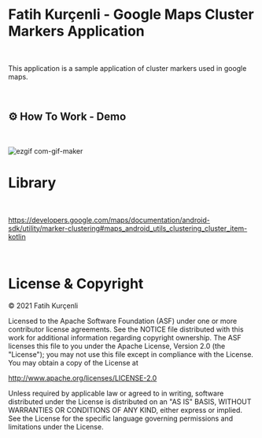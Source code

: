 # Fatih Kurçenli - Google Maps Cluster Markers Application

&nbsp;

This application is a sample application of cluster markers used in google maps.

&nbsp;

## ⚙️ How To Work - Demo  
&nbsp;

![ezgif com-gif-maker](https://user-images.githubusercontent.com/34714108/131690693-817a1dce-7eff-4ee4-bfd2-722330c30999.gif)


# Library

&nbsp;


https://developers.google.com/maps/documentation/android-sdk/utility/marker-clustering#maps_android_utils_clustering_cluster_item-kotlin

&nbsp;


# License & Copyright

© 2021 Fatih Kurçenli

Licensed to the Apache Software Foundation (ASF) under one or more contributor
license agreements. See the NOTICE file distributed with this work for
additional information regarding copyright ownership. The ASF licenses this
file to you under the Apache License, Version 2.0 (the "License"); you may not
use this file except in compliance with the License. You may obtain a copy of
the License at

http://www.apache.org/licenses/LICENSE-2.0

Unless required by applicable law or agreed to in writing, software
distributed under the License is distributed on an "AS IS" BASIS, WITHOUT
WARRANTIES OR CONDITIONS OF ANY KIND, either express or implied. See the
License for the specific language governing permissions and limitations under
the License.


